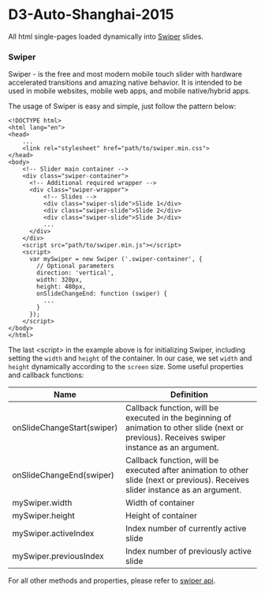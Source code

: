 # D3-Auto-Shanghai-2015
All html single-pages loaded dynamically into [Swiper](http://www.idangero.us/swiper/) slides.

### Swiper
Swiper - is the free and most modern mobile touch slider with hardware accelerated transitions and amazing native behavior. It is intended to be used in mobile websites, mobile web apps, and mobile native/hybrid apps.

The usage of Swiper is easy and simple, just follow the pattern below:
```
<!DOCTYPE html>
<html lang="en">
<head>
    ...
    <link rel="stylesheet" href="path/to/swiper.min.css">
</head>
<body>
    <!-- Slider main container -->
    <div class="swiper-container">
      <!-- Additional required wrapper -->
      <div class="swiper-wrapper">
          <!-- Slides -->
          <div class="swiper-slide">Slide 1</div>
          <div class="swiper-slide">Slide 2</div>
          <div class="swiper-slide">Slide 3</div>
          ...
      </div>
    </div>
    <script src="path/to/swiper.min.js"></script>
    <script>        
      var mySwiper = new Swiper ('.swiper-container', {
        // Optional parameters
        direction: 'vertical',
        width: 320px,
        height: 480px,
        onSlideChangeEnd: function (swiper) {
          ...
        }
      });    
    </script>
</body>
</html>
```
The last \<script\> in the example above is for initializing Swiper, including setting the ```width``` and ```height``` of the container. In our case, we set ```width``` and ```height``` dynamically according to the ```screen``` size.
Some useful properties and callback functions:

Name | Definition
-----|-----------
onSlideChangeStart(swiper) | Callback function, will be executed in the beginning of animation to other slide (next or previous). Receives swiper instance as an argument.
onSlideChangeEnd(swiper)   | Callback function, will be executed after animation to other slide (next or previous). Receives slider instance as an argument.
mySwiper.width             | Width of container
mySwiper.height            | Height of container
mySwiper.activeIndex       | Index number of currently active slide
mySwiper.previousIndex     | Index number of previously active slide

For all other methods and properties, please refer to [swiper api](http://www.idangero.us/swiper/api/).
